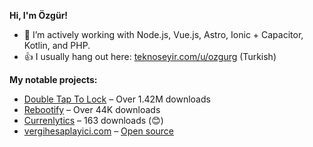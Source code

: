 **Hi, I'm Özgür!**
- 🔭  I’m actively working with Node.js, Vue.js, Astro, Ionic + Capacitor, Kotlin, and PHP.
- 👍  I usually hang out here: [teknoseyir.com/u/ozgurg](https://teknoseyir.com/u/ozgurg) (Turkish)


**My notable projects:**
- [Double Tap To Lock](https://dttl.page.link/store) – Over 1.42M downloads
- [Rebootify](https://rebootify.page.link/store) – Over 44K downloads
- [Currenlytics](https://currencylogger.page.link/store) – 163 downloads (😊)
- [vergihesaplayici.com](https://vergihesaplayici.com/) – [Open source](https://github.com/ozgurg/vergihesaplayici.com)

